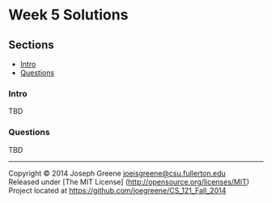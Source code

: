 # Week 5 Solutions

## Sections
- [Intro](#intro)
- [Questions](#questions)

### Intro
TBD

### Questions
TBD

-------------------------------------------------------------------------------

Copyright &copy; 2014 Joseph Greene <joeisgreene@csu.fullerton.edu>  
Released under [The MIT License] (http://opensource.org/licenses/MIT)  
Project located at <https://github.com/joegreene/CS_121_Fall_2014>